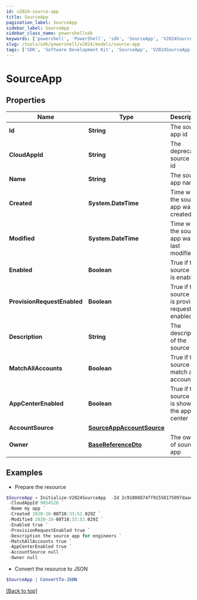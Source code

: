 ```yaml
---
id: v2024-source-app
title: SourceApp
pagination_label: SourceApp
sidebar_label: SourceApp
sidebar_class_name: powershellsdk
keywords: ['powershell', 'PowerShell', 'sdk', 'SourceApp', 'V2024SourceApp']
slug: /tools/sdk/powershell/v2024/models/source-app
tags: ['SDK', 'Software Development Kit', 'SourceApp', 'V2024SourceApp']
---
```


# SourceApp

## Properties

| Name | Type | Description | Notes |
| --- | --- | --- | --- |
| **Id** | **String** | The source app id | [optional] |
| **CloudAppId** | **String** | The deprecated source app id | [optional] |
| **Name** | **String** | The source app name | [optional] |
| **Created** | **System.DateTime** | Time when the source app was created | [optional] |
| **Modified** | **System.DateTime** | Time when the source app was last modified | [optional] |
| **Enabled** | **Boolean** | True if the source app is enabled | [optional] [default to $false] |
| **ProvisionRequestEnabled** | **Boolean** | True if the source app is provision request enabled | [optional] [default to $false] |
| **Description** | **String** | The description of the source app | [optional] |
| **MatchAllAccounts** | **Boolean** | True if the source app match all accounts | [optional] [default to $false] |
| **AppCenterEnabled** | **Boolean** | True if the source app is shown in the app center | [optional] [default to $true] |
| **AccountSource** | [**SourceAppAccountSource**](source-app-account-source) |  | [optional] |
| **Owner** | [**BaseReferenceDto**](base-reference-dto) | The owner of source app | [optional] |

## Examples

- Prepare the resource

```powershell
$SourceApp = Initialize-V2024SourceApp  -Id 2c91808874ff91550175097daaec161c `
 -CloudAppId 9854520 `
 -Name my app `
 -Created 2020-10-08T18:33:52.029Z `
 -Modified 2020-10-08T18:33:52.029Z `
 -Enabled true `
 -ProvisionRequestEnabled true `
 -Description the source app for engineers `
 -MatchAllAccounts true `
 -AppCenterEnabled true `
 -AccountSource null `
 -Owner null
```

- Convert the resource to JSON

```powershell
$SourceApp | ConvertTo-JSON
```

[[Back to top]](#)
